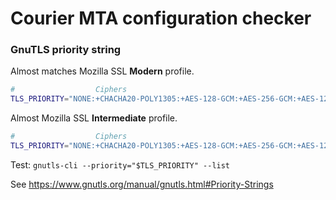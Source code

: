 # Courier MTA configuration checker

### GnuTLS priority string

Almost matches Mozilla SSL **Modern** profile.

```bash
#                  Ciphers                                                                Key exchange            MAC                   Compr.     TLS          Sign.     Elliptic curves  Certificate
TLS_PRIORITY="NONE:+CHACHA20-POLY1305:+AES-128-GCM:+AES-256-GCM:+AES-128-CBC:+AES-256-CBC:+ECDHE-ECDSA:+ECDHE-RSA:+SHA256:+SHA384:+AEAD:+COMP-NULL:+VERS-TLS1.2:+SIGN-ALL:+CURVE-SECP384R1:+CTYPE-X509"
```

Almost Mozilla SSL **Intermediate** profile.

```bash
#                  Ciphers                                                                          Key exchange                          MAC                         Compr.     TLS           Sign.     Elliptic curves  Certificate
TLS_PRIORITY="NONE:+CHACHA20-POLY1305:+AES-128-GCM:+AES-256-GCM:+AES-128-CBC:+AES-256-CBC:+3DES-CBC:+ECDHE-ECDSA:+ECDHE-RSA:+DHE-RSA:+RSA:+SHA256:+SHA384:+AEAD:+SHA1:+COMP-NULL:+VERS-TLS-ALL:+SIGN-ALL:+CURVE-SECP384R1:+CTYPE-X509"
```

Test: `gnutls-cli --priority="$TLS_PRIORITY" --list`

See https://www.gnutls.org/manual/gnutls.html#Priority-Strings
